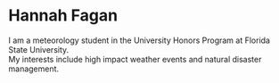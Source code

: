 # Hannah Fagan
I am a meteorology student in the University Honors Program at Florida State University.
<br>
My interests include high impact weather events and natural disaster management.